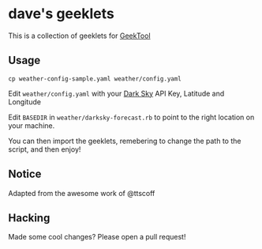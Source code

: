 dave's geeklets
===============

This is a collection of geeklets for [GeekTool](http://sourceforge.net/projects/geektool/)

## Usage

    cp weather-config-sample.yaml weather/config.yaml

Edit `weather/config.yaml` with your [Dark Sky](http://forecast.io) API Key, Latitude and Longitude

Edit `BASEDIR` in `weather/darksky-forecast.rb` to point to the right location on your machine. 

You can then import the geeklets, remebering to change the path to the script, and then enjoy!

## Notice

Adapted from the awesome work of @ttscoff

## Hacking

Made some cool changes? Please open a pull request!
